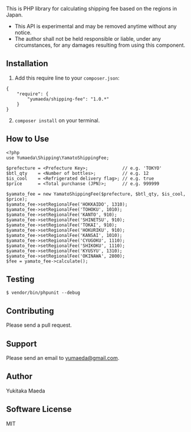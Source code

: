 This is PHP library for calculating shipping fee based on the regions in Japan.

* This API is experimental and may be removed anytime without any notice.
* The author shall not be held responsible or liable, under any circumstances, for any damages resulting from using this component.

## Installation
1. Add this require line to your `composer.json`:

```
{
    "require": {
        "yumaeda/shipping-fee": "1.0.*"
    }
}
```
2. `composer install` on your terminal.

## How to Use

```
<?php
use Yumaeda\Shipping\YamatoShippingFee;

$prefecture = <Prefecture Key>;             // e.g. 'TOKYO'
$btl_qty    = <Number of bottles>;          // e.g. 12
$is_cool    = <Refrigerated delivery flag>; // e.g. true
$price      = <Total purchanse (JPN)>;      // e.g. 999999

$yamato_fee = new YamatoShippingFee($prefecture, $btl_qty, $is_cool, $price);
$yamato_fee->setRegionalFee('HOKKAIDO', 1310);
$yamato_fee->setRegionalFee('TOHOKU', 1010);
$yamato_fee->setRegionalFee('KANTO', 910);
$yamato_fee->setRegionalFee('SHINETSU', 910);
$yamato_fee->setRegionalFee('TOKAI', 910);
$yamato_fee->setRegionalFee('HOKURIKU', 910);
$yamato_fee->setRegionalFee('KANSAI', 1010);
$yamato_fee->setRegionalFee('CYUGOKU', 1110);
$yamato_fee->setRegionalFee('SHIKOKU', 1110);
$yamato_fee->setRegionalFee('KYUSYU', 1310);
$yamato_fee->setRegionalFee('OKINAWA', 2800);
$fee = yamato_fee->calculate();
```

## Testing
```
$ vendor/bin/phpunit --debug
```

## Contributing
Please send a pull request.

## Support
Please send an email to yumaeda@gmail.com.

## Author
Yukitaka Maeda

## Software License
MIT
